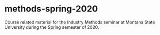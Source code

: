 # methods-spring-2020
Course related material for the Industry Methods seminar at Montana State University during the Spring semester of 2020.
